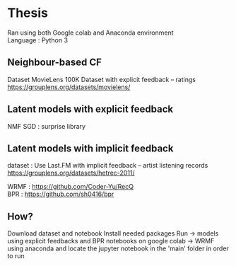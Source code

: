 # Thesis

Ran using both Google colab and Anaconda environment  
Language : Python 3

## Neighbour-based CF
Dataset MovieLens 100K Dataset with explicit feedback – ratings https://grouplens.org/datasets/movielens/

## Latent models with explicit feedback
NMF  SGD  : surprise library

## Latent models with implicit feedback
dataset : Use Last.FM with implicit feedback – artist listening records https://grouplens.org/datasets/hetrec-2011/

WRMF : https://github.com/Coder-Yu/RecQ  
BPR : https://github.com/sh0416/bpr


## How?
Download dataset and notebook
Install needed packages
Run 
  -> models using explicit feedbacks and BPR notebooks on google colab
  -> WRMF using anaconda and locate the jupyter notebook in the 'main' folder in order to run 

